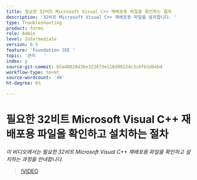 ```yaml
---
title: 필요한 32비트 Microsoft Visual C++ 재배포용 파일을 확인하는 절차
description: '32비트 Microsoft Visual C++ 재배포용 파일을 설치합니다. '
type: Troubleshooting
product: forms
role: Admin
level: Intermediate
version: 6.5
feature: 'Foundation JEE '
topic: '관리   '
index: y
source-git-commit: 65a40826d3be322673e116d98124c3cbfb1d6eb4
workflow-type: tm+mt
source-wordcount: '48'
ht-degree: 6%

---
```



# 필요한 32비트 Microsoft Visual C++ 재배포용 파일을 확인하고 설치하는 절차

*이 비디오에서는 필요한 32비트 Microsoft Visual C++ 재배포용 파일을 확인하고 설치하는 과정을 안내합니다.*

>[!VIDEO](https://video.tv.adobe.com/v/335520?quality=9&learn=on)

